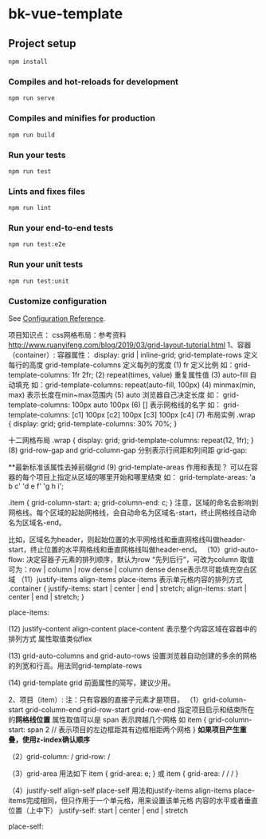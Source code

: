 # bk-vue-template

## Project setup
```
npm install
```

### Compiles and hot-reloads for development
```
npm run serve
```

### Compiles and minifies for production
```
npm run build
```

### Run your tests
```
npm run test
```

### Lints and fixes files
```
npm run lint
```

### Run your end-to-end tests
```
npm run test:e2e
```

### Run your unit tests
```
npm run test:unit
```

### Customize configuration
See [Configuration Reference](https://cli.vuejs.org/config/).


项目知识点：
css网格布局：参考资料 http://www.ruanyifeng.com/blog/2019/03/grid-layout-tutorial.html
1、容器（container）:
容器属性：
display: grid | inline-grid;
grid-template-rows 定义每行的高度
grid-template-columns 定义每列的宽度
(1) fr 定义比例 如：grid-template-columns: 1fr 2fr;
(2) repeat(times, value) 重复属性值
(3) auto-fill 自动填充 如：grid-template-columns: repeat(auto-fill, 100px)
(4) minmax(min, max) 表示长度在min~max范围内
(5) auto 浏览器自己决定长度 如： grid-template-columns: 100px auto 100px
(6) [] 表示网格线的名字 如： grid-template-columns: [c1] 100px [c2] 100px [c3] 100px [c4]
(7) 布局实例
.wrap {
  display: grid;
  grid-template-columns: 30% 70%;
}

十二网格布局
.wrap {
  display: grid;
  grid-template-columns: repeat(12, 1fr);
}
(8) grid-row-gap and grid-column-gap 分别表示行间距和列间距
grid-gap: <grid-row-gap> <grid-column-gap>

**最新标准该属性去掉前缀grid
(9) grid-template-areas 作用和表现？
可以在容器的每个项目上指定从区域的哪里开始和哪里结束
如：
grid-template-areas:  'a b c'
								      'd e f'
								      'g h i';

.item {
  grid-column-start: a;
  grid-column-end: c;
}
注意，区域的命名会影响到网格线。每个区域的起始网格线，会自动命名为区域名-start，终止网格线自动命名为区域名-end。

比如，区域名为header，则起始位置的水平网格线和垂直网格线叫做header-start，终止位置的水平网格线和垂直网格线叫做header-end。
（10）grid-auto-flow: 决定容器子元素的排列顺序，默认为row “先列后行”，可改为column
取值可为：row | column | row dense | column dense
dense表示尽可能填充空白区域
（11）justify-items  align-items  place-items 表示单元格内容的排列方式
.container {
  justify-items: start | center | end | stretch;
  align-items: start | center | end | stretch;
}

place-items: <align-items> <justify-items>

(12) justify-content align-content place-content 表示整个内容区域在容器中的排列方式
属性取值类似flex

(13) grid-auto-columns and grid-auto-rows
设置浏览器自动创建的多余的网格的列宽和行高。用法同grid-template-rows

(14) grid-template grid 前面属性的简写，建议少用。

2、项目（item）:
注：只有容器的直接子元素才是项目。
（1）grid-column-start
    grid-column-end
    grid-row-start
    grid-row-end
    指定项目启示和结束所在的**网格线位置**
属性取值可以是 span <number> 表示跨越几个网格
如 item {
  grid-column-start: span 2 // 表示项目的左边框距其有边框相距两个网格
}
**如果项目产生重叠，使用z-index确认顺序**

（2）grid-column: <grid-column-start> / <grid-column-end>
    grid-row: <grid-row-start> / <grid-row-end>

（3）grid-area
用法如下
item {
  grid-area: e;
}
或
item {
  grid-area: <grid-row-start> / <grid-column-start> / <grid-row-end> / <grid-row-end>
}

（4）justify-self  align-self  place-self
用法和justify-items align-items place-items完成相同，但只作用于一个单元格，用来设置该单元格
内容的水平或者垂直位置（上中下）
justify-self: start | center | end | stretch

place-self: <align-self> <justify-self>